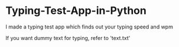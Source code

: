 # Typing-Test-App-in-Python
I made a typing test app which finds out your typing speed and wpm

If you want dummy text for typing, refer to 'text.txt'
